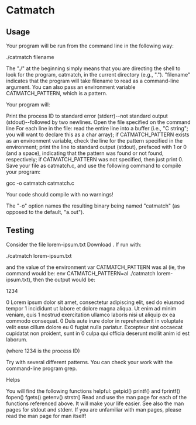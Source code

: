 # Catmatch

## Usage

Your program will be run from the command line in the following way:

./catmatch filename

The "./" at the beginning simply means that you are directing the shell to look for the program, catmatch, in the current directory (e.g., ".").  "filename" indicates that the program will take filename to read as a command-line argument.  You can also pass an environment variable CATMATCH_PATTERN, which is a pattern.

Your program will:

Print the process ID to standard error (stderr)--not standard output (stdout)--followed by two newlines.
Open the file specified on the command line
For each line in the file:
read the entire line into a buffer (i.e., "C string"; you will want to declare this as a char array);
if CATMATCH_PATTERN exists as an environment variable, check the line for the pattern specified in the environment;
print the line to standard output (stdout), prefaced with 1 or 0 (and a space), indicating that the pattern was found or not found, respectively; if CATMATCH_PATTERN was not specified, then just print 0.
Save your file as catmatch.c, and use the following command to compile your program:

gcc -o catmatch catmatch.c

Your code should compile with no warnings!

The "-o" option names the resulting binary being named "catmatch" (as opposed to the default, "a.out").

 

## Testing

Consider the file  lorem-ipsum.txt  Download .  If run with:

./catmatch lorem-ipsum.txt

and the value of the environment var CATMATCH_PATTERN was al (ie, the command would be: env CATMATCH_PATTERN=al ./catmatch lorem-ipsum.txt), then the output would be:

1234

0 Lorem ipsum dolor sit amet, consectetur adipiscing elit, sed do eiusmod tempor
1 incididunt ut labore et dolore magna aliqua. Ut enim ad minim veniam, quis
1 nostrud exercitation ullamco laboris nisi ut aliquip ex ea commodo consequat.
0 Duis aute irure dolor in reprehenderit in voluptate velit esse cillum dolore eu
0 fugiat nulla pariatur. Excepteur sint occaecat cupidatat non proident, sunt in
0 culpa qui officia deserunt mollit anim id est laborum.

(where 1234 is the process ID)

Try with several different patterns.  You can check your work with the command-line program grep. 

 

Helps

You will find the following functions helpful:
getpid()
printf() and fprintf()
fopen()
fgets()
getenv()
strstr()
Read and use the man page for each of the functions referenced above.  It will make your life easier.
See also the man pages for stdout and stderr.
If you are unfamiliar with man pages, please read the man page for man itself!
